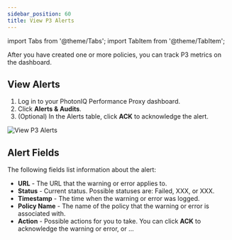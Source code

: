 ```yaml
---
sidebar_position: 60
title: View P3 Alerts
---
```

import Tabs from '@theme/Tabs';
import TabItem from '@theme/TabItem';

After you have created one or more policies, you can track P3 metrics on the dashboard.

## View Alerts

1. Log in to your PhotonIQ Performance Proxy dashboard.
2. Click **Alerts & Audits**.
3. (Optional) In the Alerts table, click **ACK** to acknowledge the alert.

![View P3 Alerts](/img/photoniq/p3/p3-view-alerts.png)

## Alert Fields

The following fields list information about the alert:

- **URL** - The URL that the warning or error applies to.
- **Status** - Current status. Possible statuses are: Failed, XXX, or XXX.
- **Timestamp** - The time when the warning or error was logged.
- **Policy Name** - The name of the policy that the warning or error is associated with.
- **Action** - Possible actions for you to take. You can click **ACK** to acknowledge the warning or error, or ...
